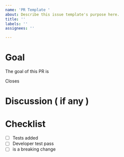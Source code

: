 ```yaml
---
name: 'PR Template '
about: Describe this issue template's purpose here.
title: ''
labels: ''
assignees: ''

---
```


# Goal
The goal of this PR is <!-- insert goal here -->

Closes <!-- issue # -->

# Discussion ( if any )
<!-- List discussion items -->

# Checklist
- [ ] Tests added
- [ ] Developer test pass 
- [ ] is a breaking change
